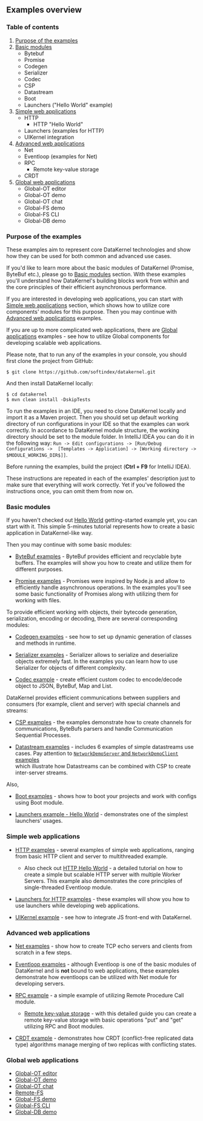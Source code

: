 ## Examples overview

### Table of contents
1. [Purpose of the examples](#purpose-of-the-examples)
2. [Basic modules](#basic-modules)
    * Bytebuf
    * Promise 
    * Codegen
    * Serializer
    * Codec
    * CSP
    * Datastream
    * Boot
    * Launchers ("Hello World" example)
3. [Simple web applications](#simple-web-applications)
    * HTTP
        * HTTP "Hello World"
    * Launchers (examples for HTTP)
    * UIKernel integration
4. [Advanced web applications](#advanced-web-applications)
    * Net
    * Eventloop (examples for Net)
    * RPC
        * Remote key-value storage
    * CRDT
5. [Global web applications](#global-web-applications) 
    * Global-OT editor
    * Global-OT demo
    * Global-OT chat
    * Global-FS demo
    * Global-FS CLI
    * Global-DB demo

### Purpose of the examples
These examples aim to represent core DataKernel technologies and show how they can be used for both common and advanced 
use cases. 

If you'd like to learn more about the basic modules of DataKernel (Promise, ByteBuf etc.), please go to 
[Basic modules](#basic-modules) section. With these examples you'll understand how DataKernel's building blocks work
from within and the core principles of their efficient asynchronous performance. 

If you are interested in developing web applications, you can start with [Simple web applications](#simple-web-applications) 
section, which shows how to utilize core components' modules for this purpose. Then you may continue with 
[Advanced web applications](#advanced-web-applications) examples.

If you are up to more complicated web applications, there are [Global applications](#global-web-applications) examples - 
see how to utilize Global components for developing scalable web applications.

Please note, that to run any of the examples in your console, you should first clone the project from GitHub:

```
$ git clone https://github.com/softindex/datakernel.git
```

And then install DataKernel locally:
```
$ cd datakernel
$ mvn clean install -DskipTests
```

To run the examples in an IDE, you need to clone DataKernel locally and import it as a Maven project. Then you should 
set up default working directory of run configurations in your IDE so that the examples can work correctly. In accordance 
to DataKernel module structure, the working directory should be set to the module folder.
In IntelliJ IDEA you can do it in the following way: `Run -> Edit configurations -> [Run/Debug Configurations -> 
[Templates -> Application] -> [Working directory -> $MODULE_WORKING_DIR$]]`.

Before running the examples, build the project (**Ctrl + F9** for IntelliJ IDEA).

These instructions are repeated in each of the examples' description just to make sure that everything will work 
correctly. Yet if you've followed the instructions once, you can omit them from now on. 

### Basic modules
If you haven't checked out [Hello World](https://github.com/softindex/datakernel/tree/master/examples/getting-started) 
getting-started example yet, you can start with it. This simple 5-minutes tutorial represents how to create a basic 
application in DataKernel-like way.

Then you may continue with some basic modules:
* [ByteBuf examples](https://github.com/softindex/datakernel/tree/master/examples/bytebuf) - ByteBuf provides efficient 
and recyclable byte buffers. The examples will show you how to create and utilize them for different purposes.

* [Promise examples](https://github.com/softindex/datakernel/tree/master/examples/promise) - Promises were inspired by 
Node.js and allow to efficiently handle asynchronous operations. In the examples you'll see some basic functionality of 
Promises along with utilizing them for working with files.

To provide efficient working with objects, their bytecode generation, serialization, encoding or decoding, there are 
several corresponding modules:
* [Codegen examples](https://github.com/softindex/datakernel/tree/master/examples/codegen) - see how to set up dynamic 
generation of classes and methods in runtime.

* [Serializer examples](https://github.com/softindex/datakernel/tree/master/examples/serializer) - Serializer allows to 
serialize and deserialize objects extremely fast. In the examples you can learn how to use Serializer for objects of 
different complexity.

* [Codec example](https://github.com/softindex/datakernel/tree/master/examples/codec) - create efficient 
custom codec to encode/decode object to JSON, ByteBuf, Map and List.

DataKernel provides efficient communications between suppliers and consumers (for example, client and server) with 
special channels and streams: 
* [CSP examples](https://github.com/softindex/datakernel/tree/master/examples/csp) - the examples demonstrate how to 
create channels for communications, ByteBufs parsers and handle Communication Sequential Processes.

* [Datastream examples](https://github.com/softindex/datakernel/tree/master/examples/datastreams) - includes 6 examples 
of simple datastreams use cases. Pay attention to [`NetworkDemoServer` and `NetworkDemoClient` examples](https://github.com/softindex/datakernel/tree/master/examples/datastreams#datasteams-and-csp-compatibility-example)  
which illustrate how Datastreams can be combined with CSP to create inter-server streams.

Also, 
* [Boot examples](https://github.com/softindex/datakernel/tree/master/examples/boot) - shows how to boot your projects 
and work with configs using Boot module. 

* [Launchers example - Hello World](https://github.com/softindex/datakernel/tree/master/examples/launchers#hello-world) - 
demonstrates one of the simplest launchers' usages.


### Simple web applications
* [HTTP examples](https://github.com/softindex/datakernel/tree/master/examples/http) - several examples of simple web 
applications, ranging from basic HTTP client and server to multithreaded example.
    * Also check out [HTTP Hello World](https://github.com/softindex/datakernel/tree/master/examples/http-helloworld) - 
    a detailed tutorial on how to create a simple but scalable HTTP server with multiple Worker Servers. This example 
    also demonstrates the core principles of single-threaded Eventloop module.
    
* [Launchers for HTTP examples](https://github.com/softindex/datakernel/tree/master/examples/launchers#http) - these 
examples will show you how to use launchers while developing web applications.

* [UIKernel example](https://github.com/softindex/datakernel/tree/master/examples/uikernel-integration) - see how to 
integrate JS front-end with DataKernel.


### Advanced web applications
* [Net examples](https://github.com/softindex/datakernel/tree/master/examples/net) - show how to create TCP echo servers 
and clients from scratch in a few steps.

* [Eventloop examples](https://github.com/softindex/datakernel/tree/master/examples/eventloop) - although Eventloop 
is one of the basic modules of DataKernel and is **not** bound to web applications, these examples demonstrate how 
eventloops can be utilized with Net module for developing servers.

* [RPC example](https://github.com/softindex/datakernel/tree/master/examples/rpc) - a simple example of utilizing Remote 
Procedure Call module.
    * [Remote key-value storage](https://github.com/softindex/datakernel/tree/master/examples/remote-key-value-storage) - 
    with this detailed guide you can create a remote key-value storage with basic operations "put" and "get" utilizing 
    RPC and Boot modules.

* [CRDT example](https://github.com/softindex/datakernel/tree/master/examples/crdt) - demonstrates how CRDT (conflict-free 
replicated data type) algorithms manage merging of two replicas with conflicting states.

### Global web applications
* [Global-OT editor](https://github.com/softindex/datakernel/tree/master/examples/global-ot-editor)
* [Global-OT demo](https://github.com/softindex/datakernel/tree/master/examples/global-ot-demo)
* [Global-OT chat](https://github.com/softindex/datakernel/tree/master/examples/global-ot-chat)
* [Remote-FS](https://github.com/softindex/datakernel/tree/master/examples/remotefs)
* [Global-FS demo](https://github.com/softindex/datakernel/tree/master/global-apps/global-fs-app)
* [Global-FS CLI](https://github.com/softindex/datakernel/tree/master/global-apps/global-fs-cli)
* [Global-DB demo](https://github.com/softindex/datakernel/tree/master/examples/global-db-demo)

